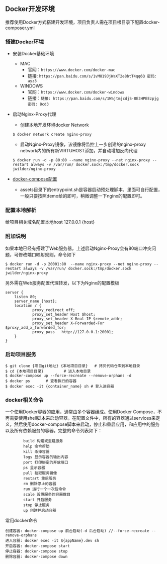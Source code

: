 ## Docker开发环境
推荐使用Docker方式搭建开发环境，项目负责人需在项目根目录下配置docker-composer.yml

### 搭建Docker环境

* 安装Docker基础环境
	* MAC 
		* 官网：`https://www.docker.com/docker-mac`
		* 链接: `https://pan.baidu.com/s/1vM819JjWaXT2e8btT4qq6Q 密码: ayz3`
	* WINDOWS 
		* 官网：`https://www.docker.com/docker-windows`
		* 链接：`链接: https://pan.baidu.com/s/1WajtmjcdjS-0E3HPEEzpjg 密码: 8cd3`

* 启动Nginx-Proxy代理
	* 创建本地开发环境docker Network
	```
	$ docker network create nginx-proxy
	```
	* 启动Nginx-Proxy镜像，该镜像将监控上一步创建的nginx-proxy network内的所有新VIRTUHOST添加，并自动增加反向代理
	```
	$ docker run -d -p 80:80 --name nginx-proxy --net nginx-proxy --restart always -v /var/run/	docker.sock:/tmp/docker.sock jwilder/nginx-proxy
	```

* [docker-compose配置](docker-composer.yml)
    * assets目录下的entrypoint.sh是容器启动预处理脚本，里面可自行配置，一般只要按照demo给的即可，稍微调整一下nginx的配置即可。

### 配置本地解析
给项目相关域名配置本地host
127.0.0.1 {host}

### 附加说明
如果本地已经有搭建了Web服务器，上述启动Nginx-Proxy会有80端口冲突问题，可修改端口映射规则，命令如下  

```
$ docker run -d -p 20001:80  --name nginx-proxy --net nginx-proxy --restart always -v /var/run/	docker.sock:/tmp/docker.sock jwilder/nginx-proxy
```

另外需在Web服务配置代理转发，以下为Nginx的配置模板  
  
```
server {
	listen 80;
	server_name {host};
	location / {
			proxy_redirect off;
        	proxy_set_header Host $host;
        	proxy_set_header X-Real-IP $remote_addr;
        	proxy_set_header X-Forwarded-For $proxy_add_x_forwarded_for;
        	proxy_pass   http://127.0.0.1:20001;
	}
}
```

### 启动项目服务
```shell
$ git clone {项目git地址} {本地项目目录}   # 拷贝代码仓库到本地目录
$ cd {本地项目目录}         # 进入本地目录
$ docker-compose up --force-recreate --remove-orphans -d
$ docker ps       # 查看执行的容器
$ docker exec -it {container_name} sh # 登入进容器
```

### docker相关命令
一个使用Docker容器的应用，通常由多个容器组成。使用Docker Compose，不再需要使用shell脚本来启动容器。在配置文件中，所有的容器通过services来定义，然后使用docker-compose脚本来启动，停止和重启应用，和应用中的服务以及所有依赖服务的容器。完整的命令列表如下：  
  
```
        build 构建或重建服务
        help 命令帮助
        kill 杀掉容器
        logs 显示容器的输出内容
        port 打印绑定的开放端口
        ps 显示容器
        pull 拉取服务镜像
        restart 重启服务
        rm 删除停止的容器
        run 运行一个一次性命令
        scale 设置服务的容器数目
        start 开启服务
        stop 停止服务
        up 创建并启动容器
```

常用docker命令  

```
创建容器: docker-compose up 前台启动(-d 后台启动) //--force-recreate --remove-orphans
进入容器: docker exec -it ${appName}.dev sh
开启容器: docker-compose start
停止容器: docker-compose stop
删除容器: docker-compose down
```